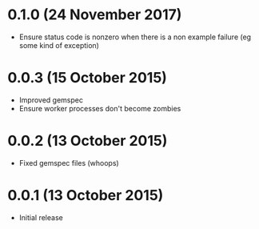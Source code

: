 # 0.1.0 (24 November 2017)
- Ensure status code is nonzero when there is a non example failure (eg some kind of exception)

# 0.0.3 (15 October 2015)
- Improved gemspec
- Ensure worker processes don't become zombies

# 0.0.2 (13 October 2015)
- Fixed gemspec files (whoops)

# 0.0.1 (13 October 2015)
- Initial release
